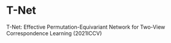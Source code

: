 # T-Net
T-Net: Effective Permutation-Equivariant Network for Two-View Correspondence Learning (2021ICCV)
